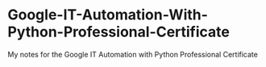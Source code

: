 # Google-IT-Automation-With-Python-Professional-Certificate
My notes for the Google IT Automation with Python Professional Certificate
